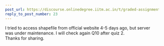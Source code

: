 ```yaml
---
post_url: https://discourse.onlinedegree.iitm.ac.in/t/graded-assignment-6/169283/25
reply_to_post_number: 23
---
```

I tried to access shapefile from official website 4-5 days ago, but server was under maintenance. I will check again Q10 after quiz 2.  
Thanks for sharing.